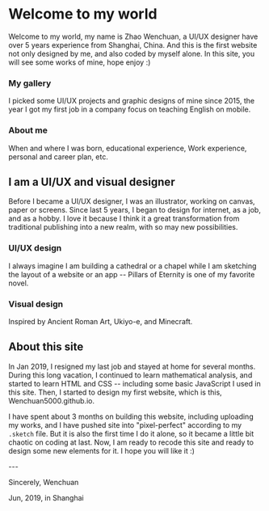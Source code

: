# Welcome to my world

Welcome to my world, my name is Zhao Wenchuan, a UI/UX designer have over 5 years experience from Shanghai, China. And this is the first website not only designed by me, and also coded by myself alone. In this site, you will see some works of mine, hope enjoy :)


### My gallery

I picked some UI/UX projects and graphic designs of mine since 2015, the year I got my first job in a company focus on teaching English on mobile.

### About me

When and where I was born, educational experience, Work experience, personal and career plan, etc.

<!--## Introduction

In Jan 2019, I resigned my last job and stayed at home for several months. During this long vacation, I continued to learn mathematical analysis, and started to learn HTML and CSS. I learn everything quickly as well as learning coding. As soon as I found the fun of coding, I started to design my first website, which is this, Wenchuan5000.github.io.

Now, I have spent about 3 months on building this website, and uploading my works. It is the first time I do it alone, so the code files became a little bit chaotic at last, that I should re-code after the first version is published. But, still, it was a happy task, and I have pushed this site into pixel-perfect according to my `.sketch` file. I love it!

\---

Sincerely, Wenchuan

Jun, 2019, in Shanghai-->

## I am a UI/UX and visual designer

Before I became a UI/UX designer, I was an illustrator, working on canvas, paper or screens. Since last 5 years, I began to design for internet, as a job, and as a hobby. I love it because I think it a great transformation from traditional publishing into a new realm, with so may new possibilities.

### UI/UX design

I always imagine I am building a cathedral or a chapel while I am sketching the layout of a website or an app -- Pillars of Eternity is one of my favorite novel.

### Visual design

Inspired by Ancient Roman Art, Ukiyo-e, and Minecraft.

## About this site

In Jan 2019, I resigned my last job and stayed at home for several months. During this long vacation, I continued to learn mathematical analysis, and started to learn HTML and CSS -- including some basic JavaScript I used in this site. Then, I started to design my first website, which is this, Wenchuan5000.github.io.

I have spent about 3 months on building this website, including uploading my works, and I have pushed site into "pixel-perfect" according to my `.sketch` file. But it is also the first time I do it alone, so it became a little bit chaotic on coding at last. Now, I am ready to recode this site and ready to design some new elements for it. I hope you will like it :)

\---

Sincerely, Wenchuan

Jun, 2019, in Shanghai